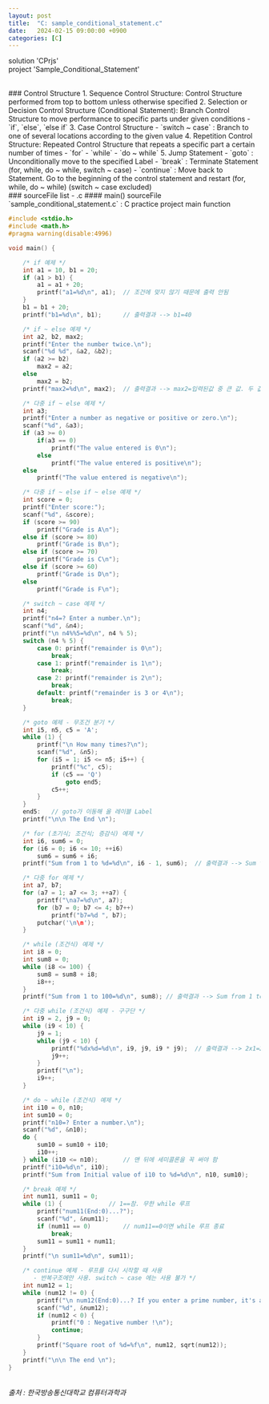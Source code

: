 ```yaml
---
layout: post
title:  "C: sample_conditional_statement.c"
date:   2024-02-15 09:00:00 +0900
categories: [C]
---
```


solution 'CPrjs'   
project 'Sample_Conditional_Statement'   
   
<br />
### Control Structure   
1. Sequence Control Structure: Control Structure performed from top to bottom unless otherwise specified   
2. Selection or Decision Control Structure (Conditional Statement): Branch Control Structure to move performance to specific parts under given conditions   
 - `if`, `else`, `else if`   
3. Case Control Structure   
 - `switch ~ case` : Branch to one of several locations according to the given value   
4. Repetition Control Structure: Repeated Control Structure that repeats a specific part a certain number of times   
 - `for`   
 - `while`   
 - `do ~ while`   
5. Jump Statement   
 - `goto` : Unconditionally move to the specified Label   
 - `break` : Terminate Statement (for, while, do ~ while, switch ~ case)   
 - `continue` : Move back to Statement. Go to the beginning of the control statement and restart (for, while, do ~ while) (switch ~ case excluded)   
   
<br />
### sourceFile list - .c   
#### main() sourceFile   
`sample_conditional_statement.c` : C practice project main function   
   
```c
#include <stdio.h>
#include <math.h>
#pragma warning(disable:4996)

void main() {

	/* if 예제 */
	int a1 = 10, b1 = 20;
	if (a1 > b1) {
		a1 = a1 + 20;
		printf("a1=%d\n", a1);	// 조건에 맞지 않기 때문에 출력 안됨
	}
	b1 = b1 + 20;
	printf("b1=%d\n", b1);		// 출력결과 --> b1=40

	/* if ~ else 예제 */
	int a2, b2, max2;
	printf("Enter the number twice.\n");
	scanf("%d %d", &a2, &b2);
	if (a2 >= b2)
		max2 = a2;
	else
		max2 = b2;
	printf("max2=%d\n", max2);	// 출력결과 --> max2=입력된값 중 큰 값. 두 값이 같다면 먼저 입력된 값

	/* 다중 if ~ else 예제 */
	int a3;
	printf("Enter a number as negative or positive or zero.\n");
	scanf("%d", &a3);
	if (a3 >= 0)
		if(a3 == 0)
			printf("The value entered is 0\n");
		else
			printf("The value entered is positive\n");
	else
		printf("The value entered is negative\n");

	/* 다중 if ~ else if ~ else 예제 */
	int score = 0;
	printf("Enter score:");
	scanf("%d", &score);
	if (score >= 90)
		printf("Grade is A\n");
	else if (score >= 80)
		printf("Grade is B\n");
	else if (score >= 70)
		printf("Grade is C\n");
	else if (score >= 60)
		printf("Grade is D\n");
	else
		printf("Grade is F\n");

	/* switch ~ case 예제 */
	int n4;
	printf("n4=? Enter a number.\n");
	scanf("%d", &n4);
	printf("\n n4%%5=%d\n", n4 % 5);
	switch (n4 % 5) {
		case 0: printf("remainder is 0\n");
			break;
		case 1: printf("remainder is 1\n");
			break;
		case 2: printf("remainder is 2\n");
			break;
		default: printf("remainder is 3 or 4\n");
			break;
	}

	/* goto 예제 - 무조건 분기 */
	int i5, n5, c5 = 'A';
	while (1) {
		printf("\n How many times?\n");
		scanf("%d", &n5);
		for (i5 = 1; i5 <= n5; i5++) {
			printf("%c", c5);
			if (c5 == 'Q')
				goto end5;
			c5++;
		}
	}
	end5:	// goto가 이동해 올 레이블 Label
	printf("\n\n The End \n");

	/* for (초기식; 조건식; 증감식) 예제 */
	int i6, sum6 = 0;
	for (i6 = 0; i6 <= 10; ++i6)
		sum6 = sum6 + i6;
	printf("Sum from 1 to %d=%d\n", i6 - 1, sum6);	// 출력결과 --> Sum from 1 to 10=55

	/* 다중 for 예제 */
	int a7, b7;
	for (a7 = 1; a7 <= 3; ++a7) {
		printf("\na7=%d\n", a7);
		for (b7 = 0; b7 <= 4; b7++)
			printf("b7=%d ", b7);
		putchar('\n\n');
	}

	/* while (조건식) 예제 */
	int i8 = 0;
	int sum8 = 0;
	while (i8 <= 100) {
		sum8 = sum8 + i8;
		i8++;
	}
	printf("Sum from 1 to 100=%d\n", sum8);	// 출력결과 --> Sum from 1 to 100=5050

	/* 다중 while (조건식) 예제 - 구구단 */
	int i9 = 2, j9 = 0;
	while (i9 < 10) {
		j9 = 1;
		while (j9 < 10) {
			printf("%dx%d=%d\n", i9, j9, i9 * j9);	// 출력결과 --> 2x1=2 \n 2x2=4 \n ... 9x8=72 \n 9x9=81
			j9++;
		}
		printf("\n");
		i9++;
	}

	/* do ~ while (조건식) 예제 */
	int i10 = 0, n10;
	int sum10 = 0;
	printf("n10=? Enter a number.\n");
	scanf("%d", &n10);
	do {
		sum10 = sum10 + i10;
		i10++;
	} while (i10 <= n10);		// 맨 뒤에 세미콜론을 꼭 써야 함
	printf("i10=%d\n", i10);
	printf("Sum from Initial value of i10 to %d=%d\n", n10, sum10);

	/* break 예제 */
	int num11, sum11 = 0;
	while (1) {				// 1==참. 무한 while 루프
		printf("num11(End:0)...?");
		scanf("%d", &num11);
		if (num11 == 0)			// num11==0이면 while 루프 종료
			break;
		sum11 = sum11 + num11;
	}
	printf("\n sum11=%d\n", sum11);

	/* continue 예제 - 루프를 다시 시작할 때 사용 
	   - 반복구조에만 사용. switch ~ case 에는 사용 불가 */
	int num12 = 1;
	while (num12 != 0) {
		printf("\n num12(End:0)...? If you enter a prime number, it's an infinite loop.");
		scanf("%d", &num12);
		if (num12 < 0) {
			printf("0 : Negative number !\n");
			continue;
		}
		printf("Square root of %d=%f\n", num12, sqrt(num12));
	}
	printf("\n\n The end \n");
}
```
   
<br />
<cite>출처 : 한국방송통신대학교 컴퓨터과학과</cite>
